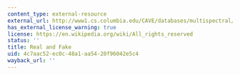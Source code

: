 ```yaml
---
content_type: external-resource
external_url: http://www1.cs.columbia.edu/CAVE/databases/multispectral/real_and_fake/
has_external_license_warning: true
license: https://en.wikipedia.org/wiki/All_rights_reserved
status: ''
title: Real and Fake
uid: 4c7aac52-ec0c-48a1-aa54-20f96042e5c4
wayback_url: ''
---
```


